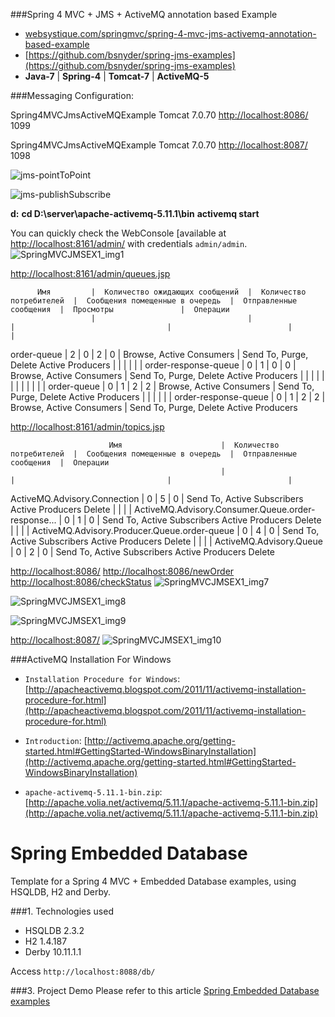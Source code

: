###Spring 4 MVC + JMS + ActiveMQ annotation based Example

* [websystique.com/springmvc/spring-4-mvc-jms-activemq-annotation-based-example](http://websystique.com/springmvc/spring-4-mvc-jms-activemq-annotation-based-example/)
* [https://github.com/bsnyder/spring-jms-examples](https://github.com/bsnyder/spring-jms-examples)
* **Java-7** | **Spring-4** | **Tomcat-7** | **ActiveMQ-5**

###Messaging Configuration:

Spring4MVCJmsActiveMQExample
Tomcat 7.0.70
[http://localhost:8086/](http://localhost:8086/)
1099

Spring4MVCJmsActiveMQExample
Tomcat 7.0.70
[http://localhost:8087/](http://localhost:8087/)
1098


![jms-pointToPoint](http://websystique.com/wp-content/uploads/2016/06/jms-pointToPoint.gif)

![jms-publishSubscribe](http://websystique.com/wp-content/uploads/2016/06/jms-publishSubscribe.gif)


**d:**
**cd D:\server\apache-activemq-5.11.1\bin**
**activemq start**


You can quickly check the WebConsole [available at [http://localhost:8161/admin/](http://localhost:8161/admin/) with credentials `admin/admin`.
![SpringMVCJMSEX1_img1](http://websystique.com/wp-content/uploads/2016/06/SpringMVCJMSEX1_img1.png)

[http://localhost:8161/admin/queues.jsp](http://localhost:8161/admin/queues.jsp)

          Имя         |  Количество ожидающих сообщений  |  Количество потребителей  |  Сообщения помещенные в очередь  |  Отправленные сообщения  |  Просмотры               |  Операции
                      |                                  |                           |                                  |                          |                          |
 order-queue          | 2                                | 0                         | 2                                | 0                        | Browse, Active Consumers | Send To, Purge, Delete
                                                                                                                                                     Active Producers
                      |                                  |                           |                                  |                          |                          |
 order-response-queue | 0                                | 1                         | 0                                | 0                        | Browse, Active Consumers | Send To, Purge, Delete
                                                                                                                                                     Active Producers
                      |                                  |                           |                                  |                          |                          |
                      |                                  |                           |                                  |                          |                          |
 order-queue          | 0                                | 1                         | 2                                | 2                        | Browse, Active Consumers | Send To, Purge, Delete
                                                                                                                                                     Active Producers
                      |                                  |                           |                                  |                          |                          |
 order-response-queue | 0                                | 1                         | 2                                | 2                        | Browse, Active Consumers | Send To, Purge, Delete
                                                                                                                                                     Active Producers


[http://localhost:8161/admin/topics.jsp](http://localhost:8161/admin/topics.jsp)

                          Имя                      |  Количество потребителей  |  Сообщения помещенные в очередь  |  Отправленные сообщения  |  Операции
                                                   |                           |                                  |                          |
ActiveMQ.Advisory.Connection                       | 0                         | 5                                | 0                        | Send To, Active Subscribers
                                                                                                                                               Active Producers
                                                                                                                                               Delete
                                                   |                           |                                  |                          |
ActiveMQ.Advisory.Consumer.Queue.order-response... | 0                         | 1                                | 0                        | Send To, Active Subscribers
                                                                                                                                               Active Producers
                                                                                                                                               Delete
                                                   |                           |                                  |                          |
ActiveMQ.Advisory.Producer.Queue.order-queue       | 0                         | 4                                | 0                        | Send To, Active Subscribers
                                                                                                                                               Active Producers
                                                                                                                                               Delete
                                                   |                           |                                  |                          |
ActiveMQ.Advisory.Queue                            | 0                         | 2                                | 0                        | Send To, Active Subscribers
                                                                                                                                               Active Producers
                                                                                                                                               Delete


[http://localhost:8086/](http://localhost:8086/)
[http://localhost:8086/newOrder](http://localhost:8086/newOrder)
[http://localhost:8086/checkStatus](http://localhost:8086/checkStatus)
![SpringMVCJMSEX1_img7](http://websystique.com/wp-content/uploads/2016/06/SpringMVCJMSEX1_img7.png)

![SpringMVCJMSEX1_img8](http://websystique.com/wp-content/uploads/2016/06/SpringMVCJMSEX1_img8.png)

![SpringMVCJMSEX1_img9](http://websystique.com/wp-content/uploads/2016/06/SpringMVCJMSEX1_img9.png)

[http://localhost:8087/](http://localhost:8087/)
![SpringMVCJMSEX1_img10](http://websystique.com/wp-content/uploads/2016/06/SpringMVCJMSEX1_img10.png)


###ActiveMQ Installation For Windows

* `Installation Procedure for Windows`: [http://apacheactivemq.blogspot.com/2011/11/activemq-installation-procedure-for.html](http://apacheactivemq.blogspot.com/2011/11/activemq-installation-procedure-for.html)

* `Introduction`: [http://activemq.apache.org/getting-started.html#GettingStarted-WindowsBinaryInstallation](http://activemq.apache.org/getting-started.html#GettingStarted-WindowsBinaryInstallation)

* `apache-activemq-5.11.1-bin.zip`: [http://apache.volia.net/activemq/5.11.1/apache-activemq-5.11.1-bin.zip](http://apache.volia.net/activemq/5.11.1/apache-activemq-5.11.1-bin.zip)



Spring Embedded Database
===============================
Template for a Spring 4 MVC + Embedded Database examples, using HSQLDB, H2 and Derby.

###1. Technologies used
* HSQLDB 2.3.2
* H2 1.4.187
* Derby 10.11.1.1

Access ```http://localhost:8088/db/```

###3. Project Demo
Please refer to this article [Spring Embedded Database  examples](http://www.mkyong.com/spring/spring-embedded-database-examples/)
